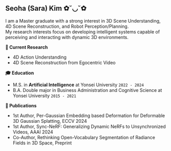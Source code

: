 ## Seoha (Sara) Kim ✿˘◡˘✿
I am a Master graduate with a strong interest in 3D Scene Understanding, 4D Scene Reconstruction, and Robot Perception/Planning. <br>
My research interests focus on developing intelligent systems capable of perceiving and interacting with dynamic 3D environments.


**📌 Current Research**
- 4D Action Understanding
- 4D Scene Reconstruction from Egocentric Video

**🎓 Education**
- M.S. in <b>Artificial Intelligence</b> at Yonsei University ```2022 - 2024``` 
- B.A. Double major in Business Administration and Cognitive Science at Yonsei University ```2015 - 2021```


**📝 Publications**
- 1st Author, Per-Gaussian Embedding based Deformation for Deformable 3D Gaussian Splatting, ECCV 2024
- 1st Author, Sync-NeRF: Generalizing Dynamic NeRFs to Unsynchronized Videos, AAAI 2024
- Co-Author, Rethinking Open-Vocabulary Segmentation of Radiance Fields in 3D Space, Preprint
